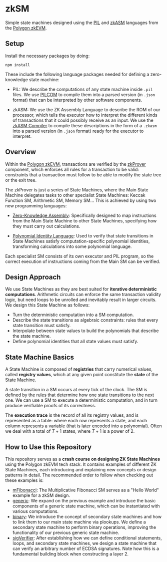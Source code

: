 # zkSM

Simple state machines designed using the [PIL](https://github.com/0xPolygonHermez/pilcom) and [zkASM](https://github.com/0xPolygonHermez/zkasmcom) languages from the [Polygon zkEVM](https://github.com/0xPolygonHermez).

## Setup 

Install the necessary packages by doing:

```
npm install
```

These include the following language packages needed for defining a zero-knowledge state machine:

- PIL: We describe the computations of any state machine inside `.pil` files. We use [PILCOM](https://github.com/0xPolygonHermez/pilcom) to compile them into a parsed version (in `.json` format) that can be interpreted by other software components.

- zkASM: We use the ZK Assembly Language to describe the ROM of our processor, which tells the executor how to interpret the different kinds of transactions that it could possibly receive as an input. We use the [zkASM Compiler](https://github.com/0xPolygonHermez/zkasmcom) to compile these descriptions in the form of a `.zkasm` into a parsed version (in `.json` format) ready for the executor to interpret.

## Overview
Within the [Polygon zkEVM](https://github.com/0xPolygonHermez), transactions are verified by the [zkProver](https://github.com/0xPolygonHermez/zkevm-prover) component, which enforces all rules for a transaction to be valid: constraints that a transaction must follow to be able to modify the state tree or the exit tree.

The zkProver is just a series of State Machines, where the Main State Machine delegates tasks to other specialist State Machines: Keccak Function SM, Arithmetic SM, Memory SM... This is achieved by using two new programming languages:

- [Zero-Knowledge Assembly](https://github.com/0xPolygonHermez/zkasmcom): Specifically designed to map instructions from the Main State Machine to other State Machines, specifying how they must carry out calculations. 

- [Polynomial Identity Language](https://github.com/0xPolygonHermez/pilcom): Used to verify that state transitions in State Machines satisfy computation-specific polynomial identities, transforming calculations into some polynomial language.

Each specialist SM consists of its own executor and PIL program, so the correct execution of instructions coming from the Main SM can be verified. 

## Design Approach
We use State Machines as they are best suited for **iterative deterministic computations**. Arithmetic circuits can enforce the same transaction validity logic, but need loops to be unrolled and inevitably result in larger circuits. We design this State Machine as follows:
- Turn the deterministic computation into a SM computation.
- Describe the state transitions as algebraic constraints: rules that every state transition must satisfy.
- Interpolate between state values to build the polynomials that describe the state machine.
- Define polynomial identities that all state values must satisfy.

## State Machine Basics
A State Machine is composed of **registries** that carry numerical values, called **registry values**, which at any given point constitute the **state** of the State Machine.

A state transition in a SM occurs at every tick of the clock. The SM is defined by the rules that determine how one state transitions to the next one. We can use a SM to execute a deterministic computation, and in turn produce verifiable proofs of its correctness. 

The **execution trace** is the record of all its registry values, and is represented as a table: where each row represents a state, and each column represents a variable (that is later encoded into a polynomial). Often we deal with a total of $T + 1$ states, where $T + 1$ is a power of $2$.

## How to Use this Repository

This repository serves as a **crash course on designing ZK State Machines** using the Polygon zkEVM tech stack. It contains examples of different ZK State Machines, each introducing and explaining new concepts or design patterns in detail. The recommended order to follow when checking out these examples is:

- [mFibonacci](./mfibonacci/): The Multiplicative Fibonacci SM serves as a "Hello World" example for a zkSM design.
- [generic](./generic/): We expand on the previous example and introduce the basic components of a generic state machine, which can be instantiated with various computations.
- [binary](./binary/): We introduce the concept of secondary state machines and how to link them to our main state machine via plookups. We define a secondary state machine to perform binary operations, improving the functionality of our previous generic state machine.
- [sigVerifier](./sigVerifier/): After establishing how we can define conditional statements, loops, and secondary state machines, we design a state machine that can verify an arbitrary number of ECDSA signatures. Note how this is a fundamental building block when constructing a layer 2. 

